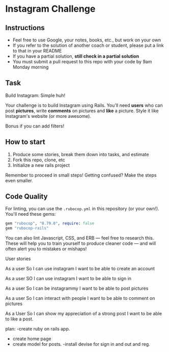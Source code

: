 Instagram Challenge
===================

## Instructions

* Feel free to use Google, your notes, books, etc., but work on your own
* If you refer to the solution of another coach or student, please put a link to that in your README
* If you have a partial solution, **still check in a partial solution**
* You must submit a pull request to this repo with your code by 9am Monday morning

## Task

Build Instagram: Simple huh!

Your challenge is to build Instagram using Rails. You'll need **users** who can post **pictures**, write **comments** on pictures and **like** a picture. Style it like Instagram's website (or more awesome).

Bonus if you can add filters!

## How to start

1. Produce some stories, break them down into tasks, and estimate
2. Fork this repo, clone, etc
3. Initialize a new rails project

Remember to proceed in small steps! Getting confused? Make the steps even smaller.

## Code Quality

For linting, you can use the `.rubocop.yml` in this repository (or your own!).
You'll need these gems:

```ruby
gem "rubocop", "0.79.0", require: false
gem "rubocop-rails"
```

You can also lint Javascript, CSS, and ERB — feel free to research this. These
will help you to train yourself to produce cleaner code — and will often alert
you to mistakes or mishaps!

User stories

As a user
So I can use instagram
I want to be able to create an account

As a user
SO I can use instagram
I want to be able to sign in

As a user
So I can be instagrammy
I want to be able to post pictures

As a user
So I can interact with people
I want to be able to comment on pictures

As a User
So I can show my appreciation of a strong post
I want to be able to like a post.


plan:
-create ruby on rails app.
- create home page
- create model for posts.
-install devise for sign in and out and reg.

